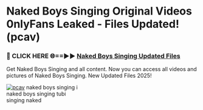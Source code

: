 # Naked Boys Singing Original Videos 0nlyFans Leaked - Files Updated! (pcav)

<h3>🔴 CLICK HERE 🌐==►► <a href="https://tinyurl.com/yckcrads" rel="nofollow">Naked Boys Singing Updated Files</a></h3>

Get Naked Boys Singing and all content. Now you can access all videos and pictures of Naked Boys Singing. New Updated Files 2025!

[![pcav](https://i.imgur.com/hpKpOFt.gif)](https://tinyurl.com/yckcrads)
naked boys singing i<br>
naked boys singing tubi<br>
singing naked